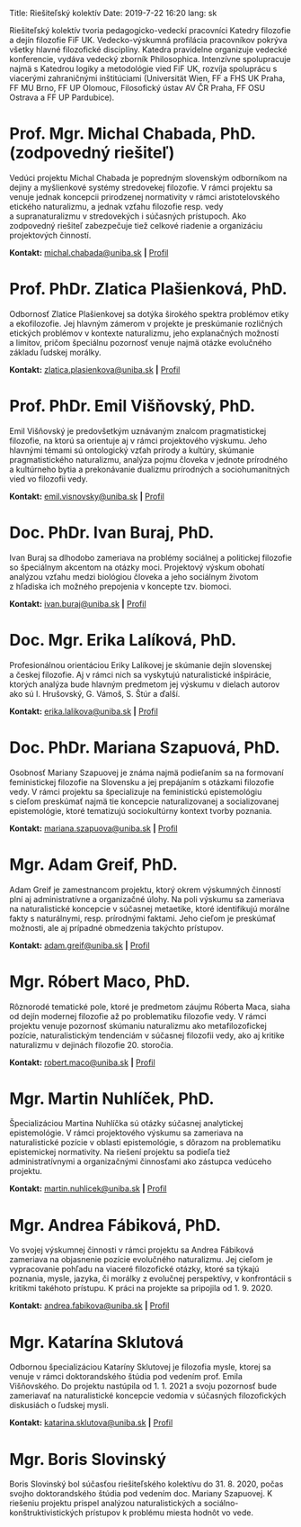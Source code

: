 Title: Riešiteľský kolektív
Date: 2019-7-22 16:20
lang: sk

Riešiteľský kolektív tvoria pedagogicko-vedeckí pracovníci Katedry
filozofie a dejín filozofie FiF UK. Vedecko-výskumná profilácia
pracovníkov pokrýva všetky hlavné filozofické disciplíny. Katedra
pravidelne organizuje vedecké konferencie, vydáva vedecký zborník
Philosophica. Intenzívne spolupracuje najmä s Katedrou logiky a
metodológie vied FiF UK, rozvíja spoluprácu s viacerými zahraničnými
inštitúciami (Universität Wien, FF a FHS UK Praha, FF MU Brno, FF UP
Olomouc, Filosofický ústav AV ČR Praha, FF OSU Ostrava a FF UP
Pardubice).

# Prof. Mgr. Michal Chabada, PhD. (zodpovedný riešiteľ)

Vedúci projektu Michal Chabada je popredným slovenským odborníkom na
dejiny a myšlienkové systémy stredovekej filozofie. V rámci projektu
sa venuje jednak koncepcii prirodzenej normativity v rámci
aristotelovského etického naturalizmu, a jednak vzťahu filozofie
resp. vedy a supranaturalizmu v stredovekých i súčasných
prístupoch. Ako zodpovedný riešiteľ zabezpečuje tiež celkové riadenie
a organizáciu projektových činností.  

**Kontakt:** <michal.chabada@uniba.sk> **|** [Profil](https://fphil.uniba.sk/katedry-a-odborne-pracoviska/katedra-filozofie-a-dejin-filozofie/clenovia-katedry/prof-michal-chabada-phd/)

# Prof. PhDr. Zlatica Plašienková, PhD. 

Odbornosť Zlatice Plašienkovej sa dotýka širokého spektra problémov
etiky a ekofilozofie. Jej hlavným zámerom v projekte je preskúmanie
rozličných etických problémov v kontexte naturalizmu, jeho
explanačných možností a limitov, pričom špeciálnu pozornosť venuje
najmä otázke evolučného základu ľudskej morálky.

**Kontakt:** <zlatica.plasienkova@uniba.sk> **|** [Profil](https://fphil.uniba.sk/katedry-a-odborne-pracoviska/katedra-filozofie-a-dejin-filozofie/clenovia-katedry/prof-phdr-zlatica-plasienkova-phd/)

# Prof. PhDr. Emil Višňovský, PhD.

Emil Višňovský je predovšetkým uznávaným znalcom pragmatistickej
filozofie, na ktorú sa orientuje aj v rámci projektového výskumu. Jeho
hlavnými témami sú ontologický vzťah prírody a kultúry, skúmanie
pragmatistického naturalizmu, analýza pojmu človeka v jednote
prírodného a kultúrneho bytia a prekonávanie dualizmu prírodných
a sociohumanitných vied vo filozofii vedy.

**Kontakt:** <emil.visnovsky@uniba.sk> **|** [Profil](https://fphil.uniba.sk/katedry-a-odborne-pracoviska/katedra-filozofie-a-dejin-filozofie/clenovia-katedry/prof-phdr-emil-visnovsky-phd/)

# Doc. PhDr. Ivan Buraj, PhD. 

Ivan Buraj sa dlhodobo zameriava na problémy sociálnej a politickej
filozofie so špeciálnym akcentom na otázky moci. Projektový výskum
obohatí analýzou vzťahu medzi biológiou človeka a jeho sociálnym
životom z hľadiska ich možného prepojenia v koncepte tzv. biomoci.

**Kontakt:** <ivan.buraj@uniba.sk> **|** [Profil](https://fphil.uniba.sk/katedry-a-odborne-pracoviska/katedra-filozofie-a-dejin-filozofie/clenovia-katedry/doc-phdr-ivan-buraj-phd/)

# Doc. Mgr. Erika Lalíková, PhD. 

Profesionálnou orientáciou Eriky Lalíkovej je skúmanie dejín
slovenskej a českej filozofie. Aj v rámci nich sa vyskytujú
naturalistické inšpirácie, ktorých analýza bude hlavným predmetom jej
výskumu v dielach autorov ako sú I. Hrušovský, G. Vámoš, S. Štúr
a ďalší.

**Kontakt:** <erika.lalikova@uniba.sk> **|** [Profil](https://fphil.uniba.sk/katedry-a-odborne-pracoviska/katedra-filozofie-a-dejin-filozofie/clenovia-katedry/doc-erika-lalikova-phd/)

# Doc. PhDr. Mariana Szapuová, PhD. 

Osobnosť Mariany Szapuovej je známa najmä podieľaním sa na formovaní
feministickej filozofie na Slovensku a jej prepájaním s otázkami
filozofie vedy. V rámci projektu sa špecializuje na feministickú
epistemológiu s cieľom preskúmať najmä tie koncepcie naturalizovanej
a socializovanej epistemológie, ktoré tematizujú sociokultúrny kontext
tvorby poznania.

**Kontakt:** <mariana.szapuova@uniba.sk> **|** [Profil](https://fphil.uniba.sk/katedry-a-odborne-pracoviska/katedra-filozofie-a-dejin-filozofie/clenovia-katedry/doc-phdr-mariana-szapuova-phd/)

# Mgr. Adam Greif, PhD. 

Adam Greif je zamestnancom projektu, ktorý okrem výskumných činností
plní aj administratívne a organizačné úlohy. Na poli výskumu sa
zameriava na naturalistické koncepcie v súčasnej metaetike, ktoré
identifikujú morálne fakty s naturálnymi, resp. prírodnými
faktami. Jeho cieľom je preskúmať možnosti, ale aj prípadné obmedzenia
takýchto prístupov.

**Kontakt:** <adam.greif@uniba.sk> **|** [Profil](https://fphil.uniba.sk/katedry-a-odborne-pracoviska/katedra-filozofie-a-dejin-filozofie/clenovia-katedry/mgr-adam-greif-phd/)

# Mgr. Róbert Maco, PhD. 

Rôznorodé tematické pole, ktoré je predmetom záujmu Róberta Maca,
siaha od dejín modernej filozofie až po problematiku filozofie
vedy. V rámci projektu venuje pozornosť skúmaniu naturalizmu ako
metafilozofickej pozície, naturalistickým tendenciám v súčasnej
filozofii vedy, ako aj kritike naturalizmu v dejinách
filozofie 20. storočia.

**Kontakt:** <robert.maco@uniba.sk> **|** [Profil](https://fphil.uniba.sk/katedry-a-odborne-pracoviska/katedra-filozofie-a-dejin-filozofie/clenovia-katedry/mgr-robert-maco-phd/)

# Mgr. Martin Nuhlíček, PhD. 

Špecializáciou Martina Nuhlíčka sú otázky súčasnej analytickej
epistemológie. V rámci projektového výskumu sa zameriava na
naturalistické pozície v oblasti epistemológie, s dôrazom na
problematiku epistemickej normativity. Na riešení projektu sa podieľa
tiež administratívnymi a organizačnými činnosťami ako zástupca
vedúceho projektu.

**Kontakt:** <martin.nuhlicek@uniba.sk> **|** [Profil](https://fphil.uniba.sk/katedry-a-odborne-pracoviska/katedra-filozofie-a-dejin-filozofie/clenovia-katedry/mgr-martin-nuhlicek-phd/)

# Mgr. Andrea Fábiková, PhD.

Vo svojej výskumnej činnosti v rámci projektu sa Andrea Fábiková zameriava na
objasnenie pozície evolučného naturalizmu. Jej cieľom je vypracovanie pohľadu na
viaceré filozofické otázky, ktoré sa týkajú poznania, mysle, jazyka, či morálky
z evolučnej perspektívy, v konfrontácii s kritikmi takéhoto prístupu. K práci na
projekte sa pripojila od 1. 9. 2020. 


**Kontakt:** <andrea.fabikova@uniba.sk> **|** [Profil](https://fphil.uniba.sk/katedry-a-odborne-pracoviska/katedra-filozofie-a-dejin-filozofie/clenovia-katedry/mgr-andrea-fabikova-phd/)

# Mgr. Katarína Sklutová

Odbornou špecializáciou Kataríny Sklutovej je filozofia mysle, ktorej sa venuje
v rámci doktorandského štúdia pod vedením prof. Emila Višňovského. Do projektu
nastúpila od 1. 1. 2021 a svoju pozornosť bude zameriavať na naturalistické
koncepcie vedomia v súčasných filozofických diskusiách o ľudskej mysli.

**Kontakt:** <katarina.sklutova@uniba.sk> **|** [Profil](https://fphil.uniba.sk/katedry-a-odborne-pracoviska/katedra-filozofie-a-dejin-filozofie/clenovia-katedry/mgr-katarina-sklutova/)

# Mgr. Boris Slovinský 

Boris Slovinský bol súčasťou riešiteľského kolektívu do 31. 8. 2020, počas
svojho doktorandského štúdia pod vedením doc. Mariany Szapuovej. K riešeniu
projektu prispel analýzou naturalistických a sociálno-konštruktivistických
prístupov k problému miesta hodnôt vo vede. 

